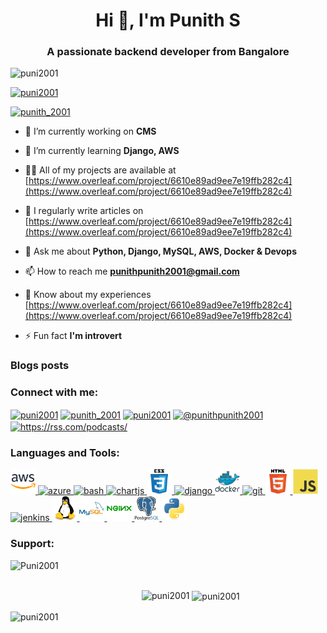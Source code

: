<h1 align="center">Hi 👋, I'm Punith S</h1>
<h3 align="center">A passionate backend developer from  Bangalore</h3>

<p align="left"> <img src="https://komarev.com/ghpvc/?username=puni2001&label=Profile%20views&color=0e75b6&style=flat" alt="puni2001" /> </p>

<p align="left"> <a href="https://github.com/ryo-ma/github-profile-trophy"><img src="https://github-profile-trophy.vercel.app/?username=puni2001" alt="puni2001" /></a> </p>

<p align="left"> <a href="https://twitter.com/punith_2001" target="blank"><img src="https://img.shields.io/twitter/follow/punith_2001?logo=twitter&style=for-the-badge" alt="punith_2001" /></a> </p>

- 🔭 I’m currently working on **CMS**

- 🌱 I’m currently learning **Django, AWS**

- 👨‍💻 All of my projects are available at [https://www.overleaf.com/project/6610e89ad9ee7e19ffb282c4](https://www.overleaf.com/project/6610e89ad9ee7e19ffb282c4)

- 📝 I regularly write articles on [https://www.overleaf.com/project/6610e89ad9ee7e19ffb282c4](https://www.overleaf.com/project/6610e89ad9ee7e19ffb282c4)

- 💬 Ask me about **Python, Django, MySQL, AWS, Docker & Devops**

- 📫 How to reach me **punithpunith2001@gmail.com**

- 📄 Know about my experiences [https://www.overleaf.com/project/6610e89ad9ee7e19ffb282c4](https://www.overleaf.com/project/6610e89ad9ee7e19ffb282c4)

- ⚡ Fun fact **I'm introvert**

### Blogs posts
<!-- BLOG-POST-LIST:START -->
<!-- BLOG-POST-LIST:END -->

<h3 align="left">Connect with me:</h3>
<p align="left">
<a href="https://dev.to/puni2001" target="blank"><img align="center" src="https://raw.githubusercontent.com/rahuldkjain/github-profile-readme-generator/master/src/images/icons/Social/devto.svg" alt="puni2001" height="30" width="40" /></a>
<a href="https://twitter.com/punith_2001" target="blank"><img align="center" src="https://raw.githubusercontent.com/rahuldkjain/github-profile-readme-generator/master/src/images/icons/Social/twitter.svg" alt="punith_2001" height="30" width="40" /></a>
<a href="https://linkedin.com/in/puni2001" target="blank"><img align="center" src="https://raw.githubusercontent.com/rahuldkjain/github-profile-readme-generator/master/src/images/icons/Social/linked-in-alt.svg" alt="puni2001" height="30" width="40" /></a>
<a href="https://medium.com/@punithpunith2001" target="blank"><img align="center" src="https://raw.githubusercontent.com/rahuldkjain/github-profile-readme-generator/master/src/images/icons/Social/medium.svg" alt="@punithpunith2001" height="30" width="40" /></a>
<a href="/https://rss.com/podcasts/" target="blank"><img align="center" src="https://raw.githubusercontent.com/rahuldkjain/github-profile-readme-generator/master/src/images/icons/Social/rss.svg" alt="https://rss.com/podcasts/" height="30" width="40" /></a>
</p>

<h3 align="left">Languages and Tools:</h3>
<p align="left"> <a href="https://aws.amazon.com" target="_blank" rel="noreferrer"> <img src="https://raw.githubusercontent.com/devicons/devicon/master/icons/amazonwebservices/amazonwebservices-original-wordmark.svg" alt="aws" width="40" height="40"/> </a> <a href="https://azure.microsoft.com/en-in/" target="_blank" rel="noreferrer"> <img src="https://www.vectorlogo.zone/logos/microsoft_azure/microsoft_azure-icon.svg" alt="azure" width="40" height="40"/> </a> <a href="https://www.gnu.org/software/bash/" target="_blank" rel="noreferrer"> <img src="https://www.vectorlogo.zone/logos/gnu_bash/gnu_bash-icon.svg" alt="bash" width="40" height="40"/> </a> <a href="https://www.chartjs.org" target="_blank" rel="noreferrer"> <img src="https://www.chartjs.org/media/logo-title.svg" alt="chartjs" width="40" height="40"/> </a> <a href="https://www.w3schools.com/css/" target="_blank" rel="noreferrer"> <img src="https://raw.githubusercontent.com/devicons/devicon/master/icons/css3/css3-original-wordmark.svg" alt="css3" width="40" height="40"/> </a> <a href="https://www.djangoproject.com/" target="_blank" rel="noreferrer"> <img src="https://cdn.worldvectorlogo.com/logos/django.svg" alt="django" width="40" height="40"/> </a> <a href="https://www.docker.com/" target="_blank" rel="noreferrer"> <img src="https://raw.githubusercontent.com/devicons/devicon/master/icons/docker/docker-original-wordmark.svg" alt="docker" width="40" height="40"/> </a> <a href="https://git-scm.com/" target="_blank" rel="noreferrer"> <img src="https://www.vectorlogo.zone/logos/git-scm/git-scm-icon.svg" alt="git" width="40" height="40"/> </a> <a href="https://www.w3.org/html/" target="_blank" rel="noreferrer"> <img src="https://raw.githubusercontent.com/devicons/devicon/master/icons/html5/html5-original-wordmark.svg" alt="html5" width="40" height="40"/> </a> <a href="https://developer.mozilla.org/en-US/docs/Web/JavaScript" target="_blank" rel="noreferrer"> <img src="https://raw.githubusercontent.com/devicons/devicon/master/icons/javascript/javascript-original.svg" alt="javascript" width="40" height="40"/> </a> <a href="https://www.jenkins.io" target="_blank" rel="noreferrer"> <img src="https://www.vectorlogo.zone/logos/jenkins/jenkins-icon.svg" alt="jenkins" width="40" height="40"/> </a> <a href="https://www.linux.org/" target="_blank" rel="noreferrer"> <img src="https://raw.githubusercontent.com/devicons/devicon/master/icons/linux/linux-original.svg" alt="linux" width="40" height="40"/> </a> <a href="https://www.mysql.com/" target="_blank" rel="noreferrer"> <img src="https://raw.githubusercontent.com/devicons/devicon/master/icons/mysql/mysql-original-wordmark.svg" alt="mysql" width="40" height="40"/> </a> <a href="https://www.nginx.com" target="_blank" rel="noreferrer"> <img src="https://raw.githubusercontent.com/devicons/devicon/master/icons/nginx/nginx-original.svg" alt="nginx" width="40" height="40"/> </a> <a href="https://www.postgresql.org" target="_blank" rel="noreferrer"> <img src="https://raw.githubusercontent.com/devicons/devicon/master/icons/postgresql/postgresql-original-wordmark.svg" alt="postgresql" width="40" height="40"/> </a> <a href="https://www.python.org" target="_blank" rel="noreferrer"> <img src="https://raw.githubusercontent.com/devicons/devicon/master/icons/python/python-original.svg" alt="python" width="40" height="40"/> </a> </p>

<h3 align="left">Support:</h3>
<p><a href="https://www.buymeacoffee.com/Puni2001"> <img align="left" src="https://cdn.buymeacoffee.com/buttons/v2/default-yellow.png" height="50" width="210" alt="Puni2001" /></a></p><br><br>

<p><img align="left" src="https://github-readme-stats.vercel.app/api/top-langs?username=puni2001&show_icons=true&locale=en&layout=compact" alt="puni2001" /></p>

<p>&nbsp;<img align="center" src="https://github-readme-stats.vercel.app/api?username=puni2001&show_icons=true&locale=en" alt="puni2001" /></p>

<p><img align="center" src="https://github-readme-streak-stats.herokuapp.com/?user=puni2001&" alt="puni2001" /></p>
